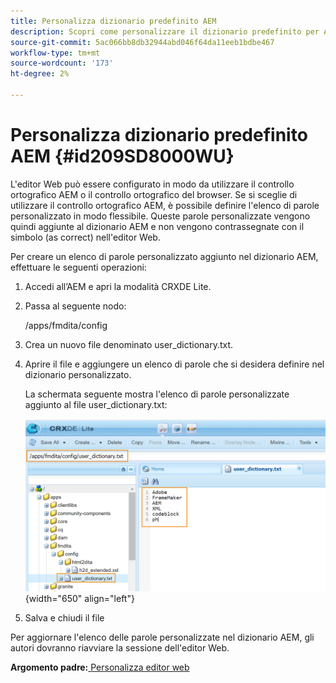 ```yaml
---
title: Personalizza dizionario predefinito AEM
description: Scopri come personalizzare il dizionario predefinito per AEM
source-git-commit: 5ac066bb8db32944abd046f64da11eeb1bdbe467
workflow-type: tm+mt
source-wordcount: '173'
ht-degree: 2%

---
```



# Personalizza dizionario predefinito AEM {#id209SD8000WU}

L&#39;editor Web può essere configurato in modo da utilizzare il controllo ortografico AEM o il controllo ortografico del browser. Se si sceglie di utilizzare il controllo ortografico AEM, è possibile definire l&#39;elenco di parole personalizzato in modo flessibile. Queste parole personalizzate vengono quindi aggiunte al dizionario AEM e non vengono contrassegnate con il simbolo \(as correct\) nell&#39;editor Web.

Per creare un elenco di parole personalizzato aggiunto nel dizionario AEM, effettuare le seguenti operazioni:

1. Accedi all’AEM e apri la modalità CRXDE Lite.

1. Passa al seguente nodo:

   /apps/fmdita/config

1. Crea un nuovo file denominato user\_dictionary.txt.

1. Aprire il file e aggiungere un elenco di parole che si desidera definire nel dizionario personalizzato.

   La schermata seguente mostra l&#39;elenco di parole personalizzate aggiunto al file user\_dictionary.txt:

   ![](assets/custom-words-list-dictionary.png){width="650" align="left"}

1. Salva e chiudi il file 


Per aggiornare l&#39;elenco delle parole personalizzate nel dizionario AEM, gli autori dovranno riavviare la sessione dell&#39;editor Web.

**Argomento padre:**[ Personalizza editor web](conf-web-editor.md)

